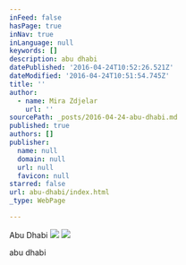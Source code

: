 ```yaml
---
inFeed: false
hasPage: true
inNav: true
inLanguage: null
keywords: []
description: abu dhabi
datePublished: '2016-04-24T10:52:26.521Z'
dateModified: '2016-04-24T10:51:54.745Z'
title: ''
author:
  - name: Mira Zdjelar
    url: ''
sourcePath: _posts/2016-04-24-abu-dhabi.md
published: true
authors: []
publisher:
  name: null
  domain: null
  url: null
  favicon: null
starred: false
url: abu-dhabi/index.html
_type: WebPage

---
```

Abu Dhabi
![](https://the-grid-user-content.s3-us-west-2.amazonaws.com/329ea911-5ae6-4d6d-88d8-1aa584586a40.jpg)
![](https://the-grid-user-content.s3-us-west-2.amazonaws.com/e07b17ac-9746-414b-a1b2-8e5b386f5296.jpg)

abu dhabi